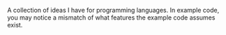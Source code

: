 A collection of ideas I have for programming languages. In example code, you may notice a mismatch of what features the example code assumes exist.
